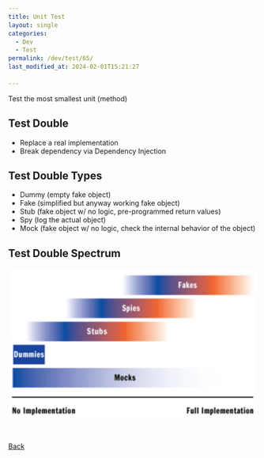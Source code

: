 ```yaml
---
title: Unit Test
layout: single
categories:
  - Dev
  - Test
permalink: /dev/test/65/
last_modified_at: 2024-02-01T15:21:27

---
```


Test the most smallest unit (method)

## Test Double

- Replace a real implementation
- Break dependency via Dependency Injection

## Test Double Types

- Dummy (empty fake object)
- Fake (simplified but anyway working fake object)
- Stub (fake object w/ no logic, pre-programmed return values)
- Spy (log the actual object)
- Mock (fake object w/ no logic, check the internal behavior of the object)

## Test Double Spectrum

![Test Double Spectrum](/assets/images/dev/test/test_double_spectrum.png)

<br>

[Back](/dev/test/)